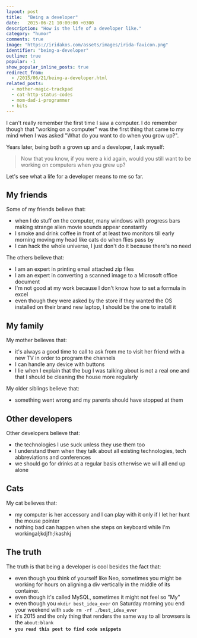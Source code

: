 ```yaml
---
layout: post
title:  "Being a developer"
date:   2015-06-21 10:00:00 +0300
description: "How is the life of a developer like."
category: "humor"
comments: true
image: "https://iridakos.com/assets/images/irida-favicon.png"
identifier: "being-a-developer"
outline: true
popular: -1
show_popular_inline_posts: true
redirect_from:
  - /2015/06/21/being-a-developer.html
related_posts:
  - mother-magic-trackpad
  - cat-http-status-codes
  - mom-dad-i-programmer
  - bits
---
```


I can't really remember the first time I saw a computer.
I do remember though that "working on a computer" was the first thing that came to my mind when I was asked "What do you want to do when you grow up?".

Years later, being both a grown up and a developer, I ask myself:

> Now that you know, if you were a kid again, would you still want to be working on computers when you grew up?

Let's see what a life for a developer means to me so far.

## My friends

Some of my friends believe that:

* when I do stuff on the computer, many windows with progress bars making strange alien movie sounds appear constantly
* I smoke and drink coffee in front of at least two monitors till early morning moving my head like cats do when flies pass by
* I can hack the whole universe, I just don't do it because there's no need

The others believe that:

* I am an expert in printing email attached zip files
* I am an expert in converting a scanned image to a Microsoft office document
* I'm not good at my work because I don't know how to set a formula in excel
* even though they were asked by the store if they wanted the OS installed on their brand new laptop, I should be the one to install it

## My family

My mother believes that:

* it's always a good time to call to ask from me to visit her friend with a new TV in order to program the channels
* I can handle any device with buttons
* I lie when I explain that the bug I was talking about is not a real one and that I should be cleaning the house more regularly

My older siblings believe that:

* something went wrong and my parents should have stopped at them

## Other developers

Other developers believe that:

* the technologies I use suck unless they use them too
* I understand them when they talk about all existing technologies, tech abbreviations and conferences
* we should go for drinks at a regular basis otherwise we will all end up alone

## Cats

My cat believes that:

* my computer is her accessory and I can play with it only if I let her hunt the mouse pointer
* nothing bad can happen when she steps on keyboard while I'm workingal;kdjfh;lkashkj

## The truth

The truth is that being a developer is cool besides the fact that:

* even though you think of yourself like Neo, sometimes you might be working for hours on aligning a div vertically in the middle of its container.
* even though it's called MySQL, sometimes it might not feel so "My"
* even though you `mkdir best_idea_ever` on Saturday morning you end your weekend with `sudo rm -rf ./best_idea_ever`
* it's 2015 and the only thing that renders the same way to all browsers is the `about:blank`
* **`you read this post to find code snippets`**
